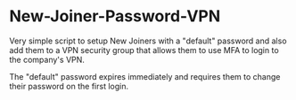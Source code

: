 # New-Joiner-Password-VPN
Very simple script to setup New Joiners with a "default" password and also add them to a VPN security group that allows them to use MFA to login to the company's VPN.  

The "default" password expires immediately and requires them to change their password on the first login.
